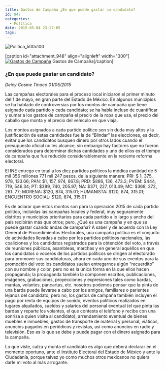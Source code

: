 ```yaml
---
title: Gastos de Campaña ¿En que puede gastar un candidato?
id: 947
categories:
  - Política
date: 2015-05-04 23:27:09
tags:
---
```


![Politica_500x100](http://www.laredsemanario.com/wp-content/uploads/2015/04/Politica_500x100.png)

[caption id="attachment_948" align="alignleft" width="300"][![Gastos de Campaña](http://www.laredsemanario.com/wp-content/uploads/2015/05/gastos-300x225.jpg)](http://www.laredsemanario.com/wp-content/uploads/2015/05/gastos.jpg) Gastos de Campaña[/caption]

### ¿En que puede gastar un candidato?

_Deicy Cosme Tinoco
01/05/2015_ 

Las campañas electorales para el proceso local iniciaron el primer minuto del 1 de mayo, en gran parte del Estado de México. En algunos municipios se ha hablado de controversias por los montos de campaña que tiene asignado cada partido y cada candidato; se ha habla incluso de cuantificar y sumar a los gastos de campaña el precio de la ropa que usa, el precio del caballo que monta y el precio del vehículo en que viaja.

Los montos asignados a cada partido político son sin duda muy altos y la justificación de estas cantidades fue la de “Blindar” las elecciones, es decir, evitar que los candidatos busquen dinero por otros lados cuando el presupuesto oficial no les alcance, sin embargo hay factores que no fueron considerados para determinar dichas cantidades y uno de ellos es el tiempo de campaña que fue reducido considerablemente en la reciente reforma electoral.

El INE entrego en total a los diez partidos políticos la módica cantidad de 5 mil 356 millones 771 mil 247 pesos, de la siguiente manera:
PRI: $ 1, 375, 978, 133.66; 
PAN: $1, 157, 974, 667.8; 
PRD: $886, 136, 473.2;
PVEM: $444, 719, 546.34; 
PT: $389, 740, 205.97; 
NA: $371, 227, 013.49; 
MC: $368, 372, 261\. 77;
MORENA: $120, 874, 315.01;
HUMANISTA: $120, 874, 315.01;
ENCUENTRO SOCIAL: $120, 874, 315.01

Es de aclarar que estos montos son para la operación 2015 de cada partido político, incluidas las campañas locales y federal, muy seguramente distritos y municipios prioritarios para cada partido a lo largo y ancho del país recibirán más que otros; pero, ¿Qué es una campaña y en que se puede gastar cuando andas de campaña? A saber y de acuerdo con la Ley General de Procedimientos Electorales, una campaña política es el conjunto de actividades llevadas a cabo por los partidos políticos nacionales, las coaliciones y los candidatos registrados para la obtención del voto, a través de reuniones públicas, asambleas, marchas y en general aquéllos en que los candidatos o voceros de los partidos políticos se dirigen al electorado para promover sus candidaturas, ahora en cada uno de sus eventos para la promoción del voto los candidatos suelen entregarnos algún “recuerdito” con su nombre y color, pero no es la única forma en la que ellos hacen propaganda; la  ́propaganda también la componen escritos, publicaciones, imágenes, grabaciones, proyecciones y expresiones tales como bardas, mantas, volantes, pancartas, etc. nosotros podemos pensar que la pinta de una barda puede llevarse a cabo por los amigos, familiares o parientes lejanos del candidato; pero no, los gastos de campaña también incluyen el pago por renta de equipos de sonido, eventos políticos realizados en lugares alquilados, sueldos y salarios del personal eventual (el que pinta las bardas y reparte los volantes, el que contesta el teléfono y recibe con una sonrisa a quien visita al candidato), arrendamiento eventual de bienes muebles e inmuebles, gastos de transporte de material y personal, viáticos, anuncios pagados en periódicos y revistas, así como anuncios en radio y televisión. Eso es lo que se debe y puede pagar con el dinero asignado para la campaña.

Lo que viste, calza y monta el candidato es algo que deberá declarar en el momento oportuno, ante el Instituto Electoral del Estado de México y ante la Ciudadanía, porque talvez yo como muchos otros mexicanos no quiera darle mi voto al más arrogante.